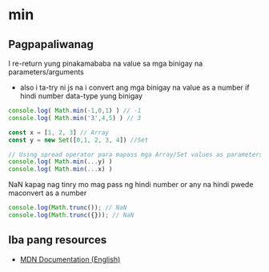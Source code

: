 # min 

## Pagpapaliwanag
I re-return yung pinakamababa na value sa mga binigay na parameters/arguments
- also i ta-try ni js na i convert ang mga binigay na value as a number if hindi number data-type yung binigay

```javascript
console.log( Math.min(-1,0,1) ) // -1
console.log( Math.min('3',4,5) ) // 3

const x = [1, 2, 3] // Array
const y = new Set([0,1, 2, 3, 4]) //Set

// Using spread operator para mapass mga Array/Set values as parameters
console.log( Math.min(...y) )
console.log( Math.min(...x) )
```

NaN kapag nag tinry mo mag pass ng hindi number or any na hindi pwede maconvert as a number

```javascript
console.log(Math.trunc()); // NaN
console.log(Math.trunc({})); // NaN
```

## Iba pang resources

- [MDN Documentation (English)](https://developer.mozilla.org/en-US/docs/Web/JavaScript/Reference/Global_Objects/Math/min)
